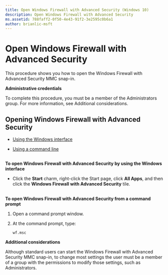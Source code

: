 ```yaml
---
title: Open Windows Firewall with Advanced Security (Windows 10)
description: Open Windows Firewall with Advanced Security
ms.assetid: 788faff2-0f50-4e43-91f2-3e2595c0b6a1
author: brianlic-msft
---
```


# Open Windows Firewall with Advanced Security


This procedure shows you how to open the Windows Firewall with Advanced Security MMC snap-in.

**Administrative credentials**

To complete this procedure, you must be a member of the Administrators group. For more information, see Additional considerations.

## Opening Windows Firewall with Advanced Security


-   [Using the Windows interface](#bkmk-proc1)

-   [Using a command line](#bkmk-proc2)

## <a href="" id="bkmk-proc1"></a>


**To open Windows Firewall with Advanced Security by using the Windows interface**

-   Click the **Start** charm, right-click the Start page, click **All Apps**, and then click the **Windows Firewall with Advanced Security** tile.

## <a href="" id="bkmk-proc2"></a>


**To open Windows Firewall with Advanced Security from a command prompt**

1.  Open a command prompt window.

2.  At the command prompt, type:

    ``` syntax
    wf.msc
    ```

**Additional considerations**

Although standard users can start the Windows Firewall with Advanced Security MMC snap-in, to change most settings the user must be a member of a group with the permissions to modify those settings, such as Administrators.

 

 





